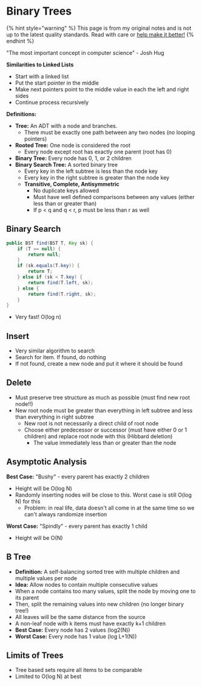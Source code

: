# Binary Trees

{% hint style="warning" %}
This page is from my original notes and is not up to the latest quality standards. Read with care or [help make it better!](https://github.com/64bitpandas/cs61b-notes/pulls)
{% endhint %}

"The most important concept in computer science" - Josh Hug

**Similarities to Linked Lists**

* Start with a linked list
* Put the start pointer in the middle
* Make next pointers point to the middle value in each the left and right sides
* Continue process recursively

**Definitions:**

* **Tree:** An ADT with a node and branches.
  * There must be exactly one path between any two nodes \(no looping pointers\)
* **Rooted Tree:** One node is considered the root
  * Every node except root has exactly one parent \(root has 0\)
* **Binary Tree:** Every node has 0, 1, or 2 children
* **Binary Search Tree:** A sorted binary tree
  * Every key in the left subtree is less than the node key
  * Every key in the right subtree is greater than the node key
  * **Transitive, Complete, Antisymmetric**
    * No duplicate keys allowed
    * Must have well defined comparisons between any values \(either less than or greater than\)
    * If p &lt; q and q &lt; r, p must be less than r as well

## Binary Search

```java
public BST find(BST T, Key sk) {
    if (T == null) {
        return null;
    }
    if (sk.equals(T.key)) {
        return T;
    } else if (sk < T.key) {
        return find(T.left, sk);
    } else {
        return find(T.right, sk);
    }
}
```

* Very fast! O\(log n\)

## Insert

* Very similar algorithm to search
* Search for item. If found, do nothing
* If not found, create a new node and put it where it should be found

## Delete

* Must preserve tree structure as much as possible \(must find new root node!!\)
* New root node must be greater than everything in left subtree and less than everything in right subtree
  * New root is not necessarily a direct child of root node
  * Choose either predecessor or successor \(must have either 0 or 1 children\) and replace root node with this \(Hibbard deletion\)
    * The value immediately less than or greater than the node

## Asymptotic Analysis

**Best Case:** "Bushy" - every parent has exactly 2 children

* Height will be O\(log N\)
* Randomly inserting nodes will be close to this. Worst case is still O\(log N\) for this
  * Problem: in real life, data doesn't all come in at the same time so we can't always randomize insertion

**Worst Case:** "Spindly" - every parent has exactly 1 child

* Height will be O\(N\)

## B Tree

* **Definition:** A self-balancing sorted tree with multiple children and multiple values per node
* **Idea:** Allow nodes to contain multiple consecutive values
* When a node contains too many values, split the node by moving one to its parent
* Then, split the remaining values into new children \(no longer binary tree!\)
* All leaves will be the same distance from the source
* A non-leaf node with k items must have exactly k+1 children
* **Best Case:** Every node has 2 values \(log2\(N\)\)
* **Worst Case:** Every node has 1 value \(log L+1\(N\)\)

## Limits of Trees

* Tree based sets require all items to be comparable
* Limited to O\(log N\) at best

